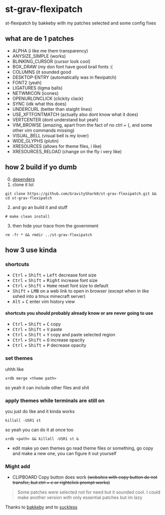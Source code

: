 # st-grav-flexipatch
st-flexipatch by bakkeby with my patches selected and some config fixes

## what are de 1 patches
- ALPHA (i like me them transparency)
- ANYSIZE_SIMPLE (works)
- BLINKING_CURSOR (cursor look cool)
- BOX_DRAW (my don font have good brail fonts :(
- COLUMNS (it sounded good
- DESKTOP-ENTRY (automatically was in flexipatch)
- FONT2 (yeah)
- LIGATURES (ligma balls)
- NETWMICON (icones)
- OPENURLONCLICK (clickity clack)
- SYNC (idk what this does)
- UNDERCURL (better than staight lines)
- USE_XFTFONTMATCH (actually also dont know what it does)
- VERTCENTER (dont understand but yeah)
- VIM_BROWSE (amazing, apart from the fact of no ctrl + {, and some other vim commands missing)
- VISUAL_BELL (visual bell is my lover) 
- WIDE_GLYPHS (plutin)
- XRESOURCES (allows for theme files, i like)
- XRESOURCES_RELOAD (change on the fly i very like)

## how 2 build if yo dumb
0. [dependers](https://github.com/siduck/st#dependencies)
1. clone it lol
```
git clone https://github.com/GravityShark0/st-grav-flexipatch.git && cd st-grav-flexipatch
```
2. and go an build it and stuff
```
# make clean install
```
3. then hide your trace from the government
```
rm -fr * && rmdir ../st-grav-flexipatch
```
## how 3 use kinda
### shortcuts
- <kbd>Ctrl</kbd> + <kbd>Shift</kbd> + <kbd>Left</kbd> decrease font size
- <kbd>Ctrl</kbd> + <kbd>Shift</kbd> + <kbd>Right</kbd> increase font size
- <kbd>Ctrl</kbd> + <kbd>Shift</kbd> + <kbd>Home</kbd> reset font size to default
- <kbd>Shift</kbd> + <kbd>LMB</kbd> on a web link to open in browser (except when in like sshed into a tmux minecraft server)
- <kbd>Alt</kbd> + <kbd>C</kbd> enter vim history view

#### shortcuts you should probably already know or are never going to use
- <kbd>Ctrl</kbd> + <kbd>Shift</kbd> + <kbd>C</kbd> copy
- <kbd>Ctrl</kbd> + <kbd>Shift</kbd> + <kbd>V</kbd> paste 
- <kbd>Ctrl</kbd> + <kbd>Shift</kbd> + <kbd>Y</kbd> copy and paste selected region
- <kbd>Ctrl</kbd> + <kbd>Shift</kbd> + <kbd>O</kbd> increase opacity
- <kbd>Ctrl</kbd> + <kbd>Shift</kbd> + <kbd>P</kbd> decrease opacity


### set themes
uhhh like
```
xrdb merge <theme path>
```
so yeah it can include other files and shit
### apply themes while terminals are still on
you just do like and it kinda works
```
killall -USR1 st
```
so yeah you can do it at once too
```
xrdb <path> && killall -USR1 st &
```
- edit make yo own themes
go read theme files or something, go copy and make a new one, you can figure it out yourself 


### Might add
- CLIPBOARD Copy button does work ~~(websites with copy button do not transfer, but ctrl + c or rightclick prompt works)~~ 

> Some patches were selected not for need but it sounded cool. I could make another version with only essential patches but im lazy

Thanks to [bakkeby](https://github.com/bakkeby/st-flexipatch) and to [suckless](https://st.suckless.org/)
